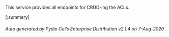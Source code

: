 






This service provides all endpoints for CRUD-ing the ACLs.

[:summary]

###### Auto generated by Pydio Cells Enterprise Distribution v2.1.4 on 7-Aug-2020

